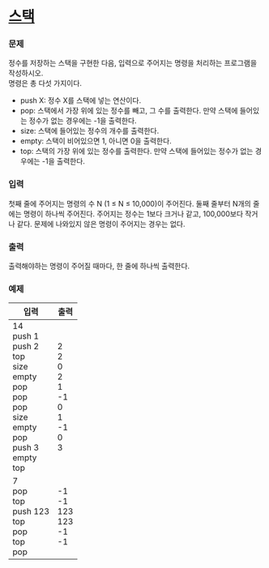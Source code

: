 # [스택](https://www.acmicpc.net/problem/10828)  
  
### 문제  
  
정수를 저장하는 스택을 구현한 다음, 입력으로 주어지는 명령을 처리하는 프로그램을 작성하시오.  
명령은 총 다섯 가지이다.  
 - push X: 정수 X를 스택에 넣는 연산이다.  
 - pop: 스택에서 가장 위에 있는 정수를 빼고, 그 수를 출력한다. 만약 스택에 들어있는 정수가 없는 경우에는 -1을 출력한다.  
 - size: 스택에 들어있는 정수의 개수를 출력한다.  
 - empty: 스택이 비어있으면 1, 아니면 0을 출력한다.  
 - top: 스택의 가장 위에 있는 정수를 출력한다. 만약 스택에 들어있는 정수가 없는 경우에는 -1을 출력한다.  
  
### 입력  
  
첫째 줄에 주어지는 명령의 수 N (1 ≤ N ≤ 10,000)이 주어진다. 둘째 줄부터 N개의 줄에는 명령이 하나씩 주어진다. 주어지는 정수는 1보다 크거나 같고, 100,000보다 작거나 같다. 문제에 나와있지 않은 명령이 주어지는 경우는 없다.  
  
### 출력  
  
출력해야하는 명령이 주어질 때마다, 한 줄에 하나씩 출력한다.  
  
### 예제  
  
|입력|출력|
|---|---|
|14<br/>push 1<br/>push 2<br/>top<br/>size<br/>empty<br/>pop<br/>pop<br/>pop<br/>size<br/>empty<br/>pop<br/>push 3<br/>empty<br/>top|2<br/>2<br/>0<br/>2<br/>1<br/>-1<br/>0<br/>1<br/>-1<br/>0<br/>3|
|7<br/>pop<br/>top<br/>push 123<br/>top<br/>pop<br/>top<br/>pop|-1<br/>-1<br/>123<br/>123<br/>-1<br/>-1|